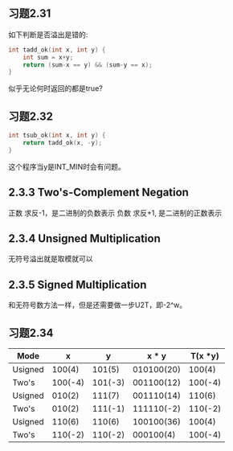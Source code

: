 ## 习题2.31

如下判断是否溢出是错的:

```cpp
int tadd_ok(int x, int y) {
    int sum = x+y;
    return (sum-x == y) && (sum-y == x);
}
```

似乎无论何时返回的都是true?

## 习题2.32

```cpp
int tsub_ok(int x, int y) {
    return tadd_ok(x, -y);
}
```
这个程序当y是INT_MIN时会有问题。

## 2.3.3 Two's-Complement Negation

正数 求反-1，是二进制的负数表示
负数 求反+1, 是二进制的正数表示

## 2.3.4 Unsigned Multiplication

无符号溢出就是取模就可以

## 2.3.5 Signed Multiplication

和无符号数方法一样，但是还需要做一步U2T，即-2^w。

## 习题2.34

| Mode      |   x       |      y       |   x * y       |   T(x *y)     |
| --------- | --------- | ------------ |  -----------  | ------------- |
| Usigned   |  100(4)   |  101(5)      |   010100(20)  |    100(4)     |
| Two's     |  100(-4)  |  101(-3)     |   001100(12)  |    100(-4)    |
| Usigned   |  010(2)   |  111(7)      |   001110(14)  |    110(6)     |
| Two's     |  010(2)   |  111(-1)     |   111110(-2)  |    110(-2)    |
| Usigned   |  110(6)   |  110(6)      |   100100(36)  |    100(4)     |
| Two's     |  110(-2)  |  110(-2)     |   000100(4)   |    100(-4)    |





